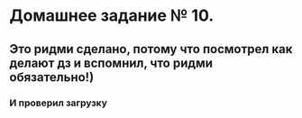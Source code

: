 # Домашнее задание № 10.

## Это ридми сделано, потому что посмотрел как делают дз и вспомнил, что ридми обязательно!)

### И проверил загрузку
